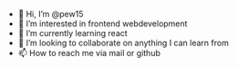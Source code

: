 - 👋 Hi, I’m @pew15
- 👀 I’m interested in frontend webdevelopment
- 🌱 I’m currently learning react
- 💞️ I’m looking to collaborate on anything I can learn from
- 📫 How to reach me via mail or github

<!---
pew15/pew15 is a ✨ special ✨ repository because its `README.md` (this file) appears on your GitHub profile.
You can click the Preview link to take a look at your changes.
--->

